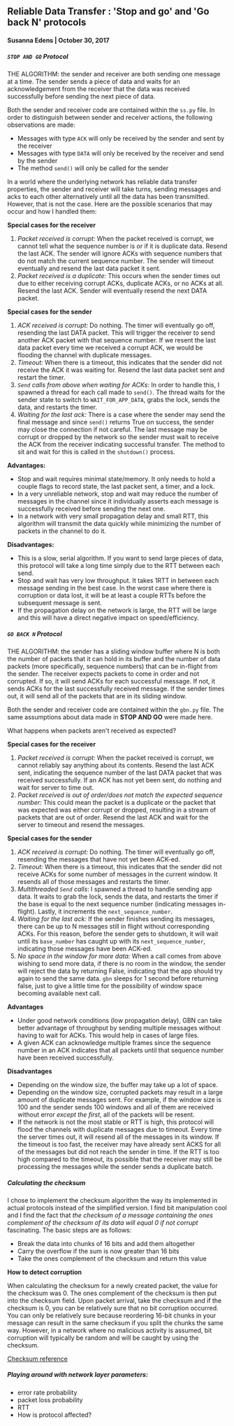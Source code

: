 ## Reliable Data Transfer : 'Stop and go' and 'Go back N' protocols
#### Susanna Edens | October 30, 2017

##### `STOP AND GO` Protocol
THE ALGORITHM: the sender and receiver are both sending one message at a time. The sender sends a piece of data and waits for an acknowledgement from the receiver that the data was received successfully before sending the next piece of data.

Both the sender and receiver code are contained within the `ss.py` file. In order to distinguish between sender and receiver actions, the following observations are made:
- Messages with type `ACK` will only be received by the sender and sent by the receiver
- Messages with type `DATA` will only be received by the receiver and send by the sender
- The method `send()` will only be called for the sender

In a world where the underlying network has reliable data transfer properties, the sender and receiver will take turns, sending messages and acks to each other alternatively until all the data has been transmitted. However, that is not the case. Here are the possible scenarios that may occur and how I handled them:

**Special cases for the receiver**
  1. _Packet received is corrupt:_ When the packet received is corrupt, we cannot tell what the sequence number is or if it is duplicate data. Resend the last ACK. The sender will ignore ACKs with sequence numbers that do not match the current sequence number. The sender will timeout eventually and resend the last data packet it sent.
  1. _Packet received is a duplicate:_ This occurs when the sender times out due to either receiving corrupt ACKs, duplicate ACKs, or no ACKs at all. Resend the last ACK. Sender will eventually resend the next DATA packet.

**Special cases for the sender**
  1. _ACK received is corrupt:_ Do nothing. The timer will eventually go off, resending the last DATA packet. This will trigger the receiver to send another ACK packet with that sequence number. If we resent the last data packet every time we received a corrupt ACK, we would be flooding the channel with duplicate messages.
  1. _Timeout:_ When there is a timeout, this indicates that the sender did not receive the ACK it was waiting for. Resend the last data packet sent and restart the timer.
  1. _`Send` calls from above when waiting for ACKs:_ In order to handle this, I spawned a thread for each call made to `send()`. The thread waits for the sender state to switch to `WAIT_FOR_APP_DATA`, grabs the lock, sends the data, and restarts the timer.
  1. _Waiting for the last ack:_ There is a case where the sender may send the final message and since `send()` returns True on success, the sender may close the connection if not careful. The last message may be corrupt or dropped by the network so the sender must wait to receive the ACK from the receiver indicating successful transfer. The method to sit and wait for this is called in the `shutdown()` process.

**Advantages:**
- Stop and wait requires minimal state/memory. It only needs to hold a couple flags to record state, the last packet sent, a timer, and a lock.
- In a very unreliable network, stop and wait may reduce the number of messages in the channel since it individually asserts each message is successfully received before sending the next one.
- In a network with very small propagation delay and small RTT, this algorithm will transmit the data quickly while minimizing the number of packets in the channel to do it.

**Disadvantages:**
- This is a slow, serial algorithm. If you want to send large pieces of data, this protocol will take a long time simply due to the RTT between each send.
- Stop and wait has very low throughput. It takes 1RTT in between each message sending in the best case. In the worst case where there is corruption or data lost, it will be at least a couple RTTs before the subsequent message is sent.
- If the propagation delay on the network is large, the RTT will be large and this will have a direct negative impact on speed/efficiency.


##### `GO BACK N` Protocol
THE ALGORITHM: the sender has a sliding window buffer where N is both the number of packets that it can hold in its buffer and the number of data packets (more specifically, sequence numbers) that can be in-flight from the sender. The receiver expects packets to come in order and not corrupted. If so, it will send ACKs for each successful message. If not, it sends ACKs for the last successfully received message. If the sender times out, it will send all of the packets that are in its sliding window.

Both the sender and receiver code are contained within the `gbn.py` file. The same assumptions about data made in **STOP AND GO** were made here.

What happens when packets aren't received as expected?

**Special cases for the receiver**
  1. _Packet received is corrupt:_ When the packet received is corrupt, we cannot reliably say anything about its contents. Resend the last ACK sent, indicating the sequence number of the last DATA packet that was received successfully. If an ACK has not yet been sent, do nothing and wait for server to time out.
  1. _Packet received is out of order/does not match the expected sequence number:_  This could mean the packet is a duplicate or the packet that was expected was either corrupt or dropped, resulting in a stream of packets that are out of order. Resend the last ACK and wait for the server to timeout and resend the messages.

**Special cases for the sender**
  1. _ACK received is corrupt:_ Do nothing. The timer will eventually go off, resending the messages that have not yet been ACK-ed.
  1. _Timeout:_ When there is a timeout, this indicates that the sender did not receive ACKs for some number of messages in the current window. It resends all of those messages and restarts the timer.
  1. _Multithreaded `Send` calls_: I spawned a thread to handle sending app data. It waits to grab the lock, sends the data, and restarts the timer if the base is equal to the next sequence number (indicating messages in-flight). Lastly, it increments the `next_sequence_number`.
  1. _Waiting for the last ack:_ If the sender finishes sending its messages, there can be up to N messages still in flight without corresponding ACKs. For this reason, before the sender gets to shutdown, it will wait until its `base_number` has caught up with its `next_sequence_number`, indicating those messages have been ACK-ed.
  1. _No space in the window for more data:_ When a call comes from above wishing to send more data, if there is no room in the window, the sender will reject the data by returning False, indicating that the app should try again to send the same data. `gbn` sleeps for 1 second before returning false, just to give a little time for the possibility of window space becoming available next call.


**Advantages**
- Under good network conditions (low propagation delay), GBN can take better advantage of throughput by sending multiple messages without having to wait for ACKs. This would help in cases of large files.
- A given ACK can acknowledge multiple frames since the sequence number in an ACK indicates that all packets until that sequence number have been received successfully.

**Disadvantages**
- Depending on the window size, the buffer may take up a lot of space.
- Depending on the window size, corrupted packets may result in a large amount of duplicate messages sent. For example, if the window size is 100 and the sender sends 100 windows and all of them are received without error _except the first_, all of the packets will be resent.
- If the network is not the most stable or RTT is high, this protocol will flood the channels with duplicate messages due to timeout. Every time the server times out, it will resend all of the messages in its window. If the timeout is too fast, the receiver may have already sent ACKS for all of the messages but did not reach the sender in time. If the RTT is too high compared to the timeout, its possible that the receiver may still be processing the messages while the sender sends a duplicate batch.


##### Calculating the checksum
I chose to implement the checksum algorithm the way its implemented in actual protocols instead of the simplified version. I find bit manipulation cool and I find the fact that _the checksum of a message containing the ones complement of the checksum of its data will equal 0 if not corrupt_ fascinating. The basic steps are as follows:
- Break the data into chunks of 16 bits and add them altogether
- Carry the overflow if the sum is now greater than 16 bits
- Take the ones complement of the checksum and return this value

**How to detect corruption**

When calculating the checksum for a newly created packet, the value for the checksum was 0. The ones complement of the checksum is then put into the checksum field. Upon packet arrival, take the checksum and if the checksum is 0, you can be relatively sure that no bit corruption occurred. You can only be relatively sure because reordering 16-bit chunks in your message can result in the same checksum if you split the chunks the same way. However, in a network where no malicious activity is assumed, bit corruption will typically be random and will be caught by using the checksum.

[Checksum reference](http://www.roman10.net/2011/11/27/how-to-calculate-iptcpudp-checksumpart-1-theory/)


##### Playing around with network layer parameters:


- error rate probability
- packet loss probability
- RTT
- How is protocol affected?